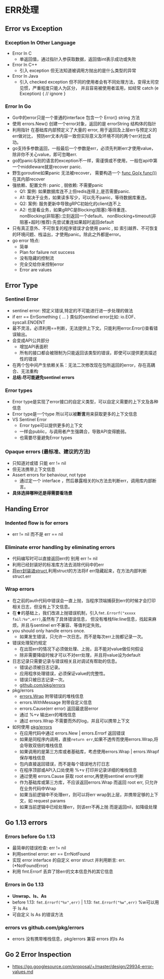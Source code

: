 # ERR处理

## Error vs Exception

### Exception In Other Language

- Error In C
  - 单返回值，通过指针入参获取数据，返回值int表示成功或失败
- Error In C++
  - 引入 exception 但无法知道被调用方抛出的是什么类型的异常
- Error In Java
  - 引入 checked exception 但不同的使用者会有不同处理方法，变得太司空见惯，严重程度只能人为区分， 并且容易被使用者滥用，如经常 catch (e Exception) { // ignore }

### Error In Go

- Go中的error只是一个普通的interface 包含一个 Error() string 方法
- 使用 errors.New() 创建一个error对象，返回的是 errorString 结构体的指针
- 利用指针 在基础库内部预定义了大量的 error, 用于返回及上层err与预定义的err做对比， 预防err文本内容一致但实际意义及环境不同的两个err对比成功。
- go支持多参数返回，一般最后一个参数是err，必须先判断err才使用value，除非你不关心value，即可忽略err.
- go的panic与别的语言的exception不一样，需谨慎或不使用，一般在api中第一个middleware就是recover panic.
- 野生goroutine如果panic 无法被recover， 需要构造一个 [func Go(x func())](https://github.com/XYZ0901/Go-000/blob/main/Week02/code/painc_goroutine.go) 在其内部recover
- 强依赖、配置文件: panic , 弱依赖: 不需要panic
  - Q1: 案例: 如果数据库连不上但redis连得上,是否需要panic.
  - A1: 取决于业务，如果读多写少，可以先不panic，等待数据库重连。
  - Q2: 案例: 服务更新中导致gRPC初始化的client连不上
  - A2: 也是看业务，如果gRPC是Blocking(阻塞):等待重连、nonBlocking(非阻塞):立刻返回一个default、 nonBlocking+timeout(非阻塞+超时/推荐):先尝试重连如果超时返回default
- 只有真正意外、不可恢复的程序错误才会使用 panic , 如 索引越界、不可恢复的环境问题、栈溢出，才使用panic。除此之外都是error。
- go error 特点:
  - 简单
  - Plan for failure not success
  - 没有隐藏的控制流
  - 完全交给你来控制error
  - Error are values

## Error Type

### Sentinel Error

- sentinel error: 预定义错误,特定的不可能进行进一步处理的做法
- if err == ErrSomething { ... } 类似的sentinel error比如: io.EOF、syscall.ENOENT
- 最不灵活，必须利用==判断，无法提供上下文。只能利用error.Error()查看错误输出。
- 会变成API公共部分
  - 增加API表面积
  - 所有的接口都会被限制为只能返回该类型的错误，即使可以提供更具描述性的错误
- 在两个包中间产生依赖关系：无法二次修改现在包所返回的error，存在高耦合、无法重构
- **总结:尽可能避免sentinel errors**

### Error types

- Error type是实现了error接口的自定义类型，可以自定义需要的上下文及各种信息
- Error type是一个type 所以可以被**断言**用来获取更多的上下文信息
- VS Sentinel Error
  - Error type可以提供更多的上下文
  - 一样会public，与调用者产生强耦合，导致API变得脆弱。
  - 也需要尽量避免Error types

### Opaque errors (最标准、建议的方法)

- 只知道对或错 只能 err != nil
- 但无法携带上下文信息
- Assert errors for behaviour, not type
  - 通过定一个 interface ，然后暴露相关的Is方法去判断err，调用库内部断言。
- **具体选择哪种还是得需要看场景**

## Handing Error

### Indented flow is for errors

- err != nil 而不是 err == nil

### Eliminate error handling by eliminating errors

- 代码编写时可以直接返回err的 别用 err != nil
- 利用已经封装好的标准库方法去消除代码中的err
- [将err封装进struct](https://github.com/XYZ0901/Go-000/blob/main/Week02/code/err_struct.go),利用struct的方法将if err隐藏起来，在方法内部判断struct.err

### Wrap errors

- 在之前的auth代码中错误会一直上抛，当程序顶端捕获到err的时候才会打印相关日志，但没有上下文信息。
- 在⬆️的基础上，我们改进上抛错误机制，引入`fmt.Errorf("xxxxx fail:%v",err)`,虽然有了具体错误信息， 但没有堆栈file:line信息，找起来麻烦，并且与sentinel err不兼容、等值判定失败。
- you should only handle errors once.
  - 如果发生错误，只允许一次日志。而不是每次err上抛都记录一次。
- 错误处理契约规定
  - 在出现err的情况下必须做处理、上抛，且不能对value做任何假设
  - 除非需要降级时候才可以不对err处理，并且将value设为default
- 日志记录只需要记录与错误相关且对调试有帮助的信息。
  - 错误必须被日志记录。
  - 应用程序处理错误，必须保证value的完整性。
  - 错误只被日志记录一次。
  - [github.com/pkg/errors](https://github.com/pkg/errors)
- pkg/errors
  - [errors.Wrap](https://github.com/XYZ0901/Go-000/blob/main/Week02/code/err_wrap.go) 附带错误的堆栈信息
  - errors.WithMessage 附带自定义信息
  - errors.Cause(err error) 返回最底层error
  - 通过 %+v 输出err的堆栈信息
  - 通过 errors.Wrap 不需要而外的log，并且可以携带上下文
- 如何使用 [pkg/errors](https://github.com/pkg/errors)
  - 在应用代码中通过 errors.New | errors.Errorf 返回错误
  - 如果是同程序内调用，直接`return err`,如果不透传而使用errors.Wrap,将会导致双倍的堆栈信息
  - 如果调用的是第三方库或者基础库，考虑使用errors.Wrap | errors.Wrapf 保存堆栈信息
  - 包内直接返回错误，而不是每个错误地方打日志
  - 在程序顶部或API入口处使用 %+v 打印并记录详细的堆栈信息
  - 通过使用 errors.Cause 获取 root error,再使用sentinel error判断
  - 作为基础库或第三方库，不应该返回errors.Wrap 而返回 root err, 只允许在业务代码中Wrap
  - 如果当前逻辑中不处理err，则可以将err wrap到上层，并携带足够的上下文，如 request params
  - 如果当前逻辑中已经处理err，则该err不再上抛 而是返回nil，如降级处理

## Go 1.13 errors

### Errors before Go 1.13

- 最简单的错误检查: err != nil
- 利用sentinel error: err == ErrNotFound
- 实现 error interface 的自定义 error struct 并利用断言: err.(*NotFoundError)
- 利用 fmt.Errorf 丢弃了除err的文本信息外的其它信息

### Errors in Go 1.13

- **Unwrap、Is、As**
- before 1.13: `fmt.Errorf("%v",err)` | 1.13: `fmt.Errorf("%w",err)` %w可以用于 Is As
- 可自定义 Is As 的错误方法

### errors vs github.com/pkg/errors

- errors 没有携带堆栈信息，pkg/errors 兼容 errors 的Is As

## Go 2 Error Inspection

- https://go.googlesource.com/proposal/+/master/design/29934-error-values.md